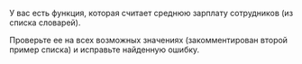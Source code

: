 У вас есть функция, которая считает среднюю зарплату сотрудников (из списка словарей). 

Проверьте ее на всех возможных значениях (закомментирован второй пример списка) и исправьте найденную ошибку.